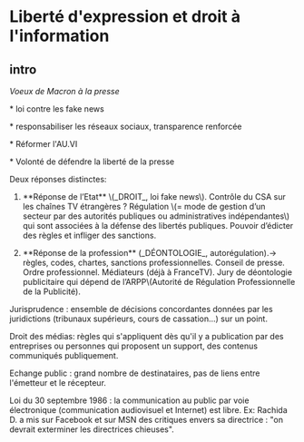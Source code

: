 # Liberté d'expression et droit à l'information

## intro

_Voeux de Macron à la presse_

\* loi contre les fake news

\* responsabiliser les réseaux sociaux, transparence renforcée

\* Réformer l'AU.VI

\* Volonté de défendre la liberté de la presse

Deux réponses distinctes:

1. \*\*Réponse de l’Etat\*\* \\(​\_DROIT\_​, loi fake news\\). Contrôle du CSA sur les chaînes TV étrangères ? Régulation \\(= mode de gestion d’un secteur par des autorités publiques ou administratives indépendantes\\) qui sont associées à la défense des libertés publiques. Pouvoir d’édicter des règles et infliger des sanctions.

2. \*\*Réponse de la profession\*\* \(​\_DÉONTOLOGIE\_​, autorégulation\).→ règles, codes, chartes, sanctions professionnelles. Conseil de presse. Ordre professionnel. Médiateurs \(déjà à FranceTV\). Jury de déontologie publicitaire qui dépend de l’ARPP\\(Autorité de Régulation Professionnelle de la Publicité\).

Jurisprudence : ensemble de décisions concordantes données par les juridictions \(tribunaux supérieurs, cours de cassation...\) sur un point.

Droit des médias: règles qui s'appliquent dès qu'il y a publication par des entreprises ou personnes qui proposent un support, des contenus communiqués publiquement.

Echange public : grand nombre de destinataires, pas de liens entre l'émetteur et le récepteur.

Loi du 30 septembre 1986 : la communication au public par voie électronique \(communication audiovisuel et Internet\) est libre. Ex: Rachida D. a mis sur Facebook et sur MSN des critiques envers sa directrice : "on devrait exterminer les directrices chieuses".

